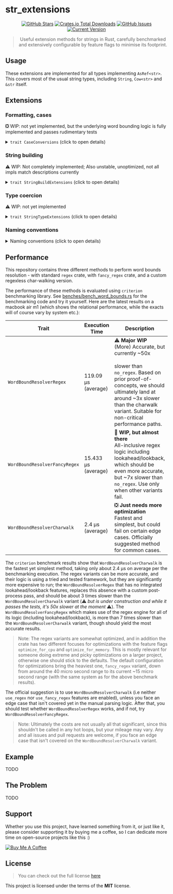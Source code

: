 str_extensions
============
<div style="text-align: center;">

[![GitHub Stars](https://img.shields.io/github/stars/orgrinrt/str_extensions.svg)](https://github.com/orgrinrt/str_extensions/stargazers)
[![Crates.io Total Downloads](https://img.shields.io/crates/d/str_extensions)](https://crates.io/crates/str_extensions)
[![GitHub Issues](https://img.shields.io/github/issues/orgrinrt/str_extensions.svg)](https://github.com/orgrinrt/str_extensions/issues)
[![Current Version](https://img.shields.io/badge/version-0.0.1-red.svg)](https://github.com/orgrinrt/str_extensions)

> Useful extension methods for strings in Rust, carefully benchmarked and extensively configurable by feature flags to
> minimise its footprint.

</div>

## Usage

These extensions are implemented for all types implementing `AsRef<str>`. This covers most of the usual string types,
including `String`, `Cow<str>` and `&str` itself.

## Extensions

### Formatting, cases

❎ WIP: not yet implemented, but the underlying word bounding logic is fully implemented and passes
rudimentary tests
<details>
<summary><code>trait CaseConversions</code> (click to open details)</summary>

| Function Name       | Example               | Details                          |
|---------------------|-----------------------|----------------------------------|
| `to_snake_case`     | `this_is_an_example`  | has an uppercase variant         |
| `to_camel_case`     | `thisIsAnExample`     |                                  |
| `to_pascal_case`    | `ThisIsAnExample`     |                                  |
| `to_kebab_case`     | `this-is-an-example`  | has an uppercase variant         |
| `to_human_readable` | `This is an example.` | tries its best, work in progress |
| `to_title_case`     | `This is an Example`  | tries its best, work in progress |

</details>

### String building

⚠️ WIP: Not completely implemented; Also unstable, unoptimized, not all impls match descriptions currently
<details>
<summary><code>trait StringBuildExtensions</code> (click to open details)</summary>

| Function Name | Example                                                                           | Details                                   |
|---------------|-----------------------------------------------------------------------------------|-------------------------------------------|
| `join`        | `"foo".join("bar")` -> `"foobar"`</br> borrow -> owned                            | only naively functional, work in progress | 
| `concat`      | `"foo".concat(["bar", "bat"])` -> `"foobarbat"`</br>  borrow -> borrow            | only naively functional, work in progress | 
| `append`      | `"foo".append("bar")` -> `"foobar"`</br>                         borrow -> borrow | only naively functional, work in progress |
| `prepend`     | `"foo".prepend("bar")` -> `"barfoo"`</br>                        borrow -> borrow | only naively functional, work in progress |

</details>

### Type coercion

⚠️ WIP: not yet implemented
<details>
<summary><code>trait StringTypeExtensions</code> (click to open details)</summary>

| Function Name | Example | Details                                                                                                 |
|---------------|---------|---------------------------------------------------------------------------------------------------------|
| `as_cow`      |         | Essentially free, cost only associated with mutating the string, which turns it into `Cow::Owned` state |
| `into_arc`    |         | Allocates a `String` and wraps it into an `Arc`                                                         |

</details>

### Naming conventions

<details>
<summary>Naming conventions (click to open details)</summary>

We try to follow
the [official rust naming guidelines](https://rust-lang.github.io/api-guidelines/naming.html#ad-hoc-conversions-follow-as_-to_-into_-conventions-c-conv),
i.e:

| Prefix | Cost      | Ownership                                                                                     |
|--------|-----------|-----------------------------------------------------------------------------------------------|
| as_    | Free      | borrowed -> borrowed                                                                          |
| to_    | Expensive | borrowed -> borrowed <br/>borrowed -> owned (non-Copy types) <br/>owned -> owned (Copy types) |
| into_  | Variable  | owned -> owned (non-Copy types)                                                               |

This means that you can expect the extension methods to follow the official semantics and behave similarly, especially
regarding the cost.
</details>

## Performance

This repository contains three different methods to perform word bounds resolution - with standard `regex` crate,
with `fancy_regex` crate, and a custom regexless char-walking version.

The performance of these methods is evaluated using `criterion`
benchmarking library. See [benches/bench_word_bounds.rs](benches/bench_word_bounds.rs) for the benchmarking code and
try it yourself. Here are the latest results on a macbook air m1 (which shows the relational performance, while the
exacts
will of course vary by system etc.):

| Trait                         | Execution Time       | Description                                                                                                                                                                                                                                          |
|-------------------------------|----------------------|------------------------------------------------------------------------------------------------------------------------------------------------------------------------------------------------------------------------------------------------------|
| `WordBoundResolverRegex`      | 119.09  µs (average) | ⚠️ **Major WIP** </br>(More) Accurate, but currently ~50x <br/><br/>slower than `no_regex`. Based on prior proof-of-concepts, we should ultimately land at around ~3x slower than the charwalk variant. Suitable for non-critical performance paths. |
| `WordBoundResolverFancyRegex` | 15.433  µs (average) | 🚧 **WIP, but almost there** </br>All-inclusive regex logic including lookahead/lookback, which should be even more accurate, but ~7x slower than `no_regex`. Use only when other variants fail.                                                     |
| `WordBoundResolverCharwalk`   | 2.4 µs (average)     | ❎ **Just needs more optimization** </br>Fastest and simplest, but could fail on certain edge cases. Officially suggested method for common cases.                                                                                                    |

The `criterion` benchmark results show that `WordBoundResolverCharwalk` is the fastest yet simplest method, taking only
about
2.4 µs on average per the benchmarking execution. The regex variants can be more accurate, and their logic is
using a tried and
tested framework, but they are significantly more expensive to run; the `WordBoundResolverRegex` that has no integrated
lookahead/lookback features, replaces this absence with a custom post-process pass, and should be about 3 times slower
than the
`WordBoundResolverCharwalk` variant (⚠️ *but is under construction and while it passes the tests, it's 50x slower at
the moment* ⚠️). The
`WordBoundResolverFancyRegex` which makes use of the regex
engine for all of
its logic (including
lookahead/lookback), is more than 7 times slower than the `WordBoundResolverCharwalk` variant, though should yield
the most accurate results.

> Note: The regex variants are somewhat optimized, and in addition the crate has two different focuses for
> optimizations with
> the feature flags
`optimize_for_cpu` and
`optimize_for_memory`. This is mostly relevant for someone doing extreme and picky optimizations on a larger project,
> otherwise one should stick to the defaults. The
> default configuration for optimizations bring the heaviest one, `fancy_regex` variant, down from around the 40 micro
> second range to its current ~15 micro second range (with the same system as for the above benchmark results).

The official suggestion is to use `WordBoundResolverCharwalk` (i.e neither `use_regex`
nor `use_fancy_regex` features are enabled),
unless you face an edge case that isn't covered yet in the manual parsing logic. After that, you should test whether
`WordBoundResolverRegex` works, and if not, try `WordBoundResolverFancyRegex`.

> Note: Ultimately the costs are not usually all that significant, since this
> shouldn't be called in any hot loops, but your mileage may vary. Any and all issues and pull requests are welcome,
> if you face an edge case that isn't covered on the `WordBoundResolverCharwalk` variant.

## Example

TODO

## The Problem

TODO

## Support

Whether you use this project, have learned something from it, or just like it, please consider supporting it by buying
me a coffee, so I can dedicate more time on open-source projects like this :)

<a href="https://buymeacoffee.com/orgrinrt" target="_blank"><img src="https://www.buymeacoffee.com/assets/img/custom_images/orange_img.png" alt="Buy Me A Coffee" style="height: auto !important;width: auto !important;" ></a>

## License

> You can check out the full license [here](https://github.com/orgrinrt/str_extensions/blob/master/LICENSE)

This project is licensed under the terms of the **MIT** license.

